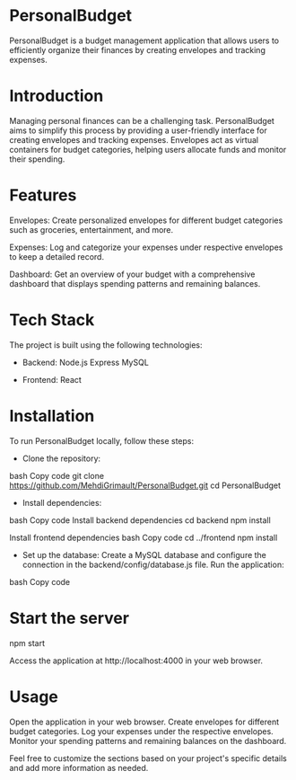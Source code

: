 # PersonalBudget
PersonalBudget is a budget management application that allows users to efficiently organize their finances by creating envelopes and tracking expenses.

# Introduction
Managing personal finances can be a challenging task. PersonalBudget aims to simplify this process by providing a user-friendly interface for creating envelopes and tracking expenses. Envelopes act as virtual containers for budget categories, helping users allocate funds and monitor their spending.

# Features
Envelopes: Create personalized envelopes for different budget categories such as groceries, entertainment, and more.

Expenses: Log and categorize your expenses under respective envelopes to keep a detailed record.

Dashboard: Get an overview of your budget with a comprehensive dashboard that displays spending patterns and remaining balances.

# Tech Stack
The project is built using the following technologies:

- Backend:
Node.js
Express
MySQL

- Frontend:
React

# Installation
To run PersonalBudget locally, follow these steps:

- Clone the repository:

bash
Copy code
git clone https://github.com/MehdiGrimault/PersonalBudget.git
cd PersonalBudget

- Install dependencies:

bash
Copy code
Install backend dependencies
cd backend
npm install

Install frontend dependencies
bash
Copy code
cd ../frontend
npm install

- Set up the database:
Create a MySQL database and configure the connection in the backend/config/database.js file.
Run the application:

bash
Copy code
# Start the server
npm start

Access the application at http://localhost:4000 in your web browser.

# Usage
Open the application in your web browser.
Create envelopes for different budget categories.
Log your expenses under the respective envelopes.
Monitor your spending patterns and remaining balances on the dashboard.

Feel free to customize the sections based on your project's specific details and add more information as needed.
